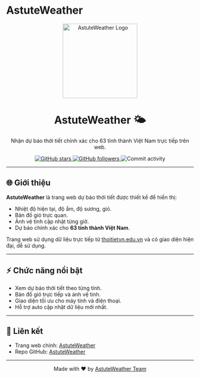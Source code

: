 # AstuteWeather
<p align="center">
  <img src="https://i.ibb.co/7KxqPZB/astuteweather-logo.png" alt="AstuteWeather Logo" width="200"/>
</p>

<h1 align="center">AstuteWeather 🌤️</h1>

<p align="center">
  Nhận dự báo thời tiết chính xác cho 63 tỉnh thành Việt Nam trực tiếp trên web. 
</p>

<p align="center">
  <a href="https://github.com/AstuteWeather1/AstuteWeather/stargazers">
    <img src="https://img.shields.io/github/stars/AstuteWeather/AstuteWeather?style=social" alt="GitHub stars"/>
  </a>
  <a href="https://github.com/AstuteWeather1">
    <img src="https://img.shields.io/github/followers/AstuteWeather?label=Follow&style=social" alt="GitHub followers"/>
  </a>
  <img src="https://img.shields.io/github/commit-activity/m/AstuteWeather/AstuteWeather?style=flat-square" alt="Commit activity"/>
</p>

---

## 🌐 Giới thiệu

**AstuteWeather** là trang web dự báo thời tiết được thiết kế để hiển thị:

- Nhiệt độ hiện tại, độ ẩm, độ sương, gió.  
- Bản đồ gió trực quan.  
- Ảnh vệ tinh cập nhật từng giờ.  
- Dự báo chính xác cho **63 tỉnh thành Việt Nam**.  

Trang web sử dụng dữ liệu trực tiếp từ [thoitietvn.edu.vn](https://thoitietvn.edu.vn) và có giao diện hiện đại, dễ sử dụng.

---

## ⚡ Chức năng nổi bật

- Xem dự báo thời tiết theo từng tỉnh.  
- Bản đồ gió trực tiếp và ảnh vệ tinh.  
- Giao diện tối ưu cho máy tính và điện thoại.  
- Hỗ trợ auto cập nhật dữ liệu mới nhất.  

---

## 📌 Liên kết

- Trang web chính: [AstuteWeather](https://astuteweather.vercel.app)  
- Repo GitHub: [AstuteWeather](https://github.com/AstuteWeather1/AstuteWeather)

---

<p align="center">
  Made with ❤️ by <a href="https://github.com/AstuteWeather">AstuteWeather Team</a>
</p>
